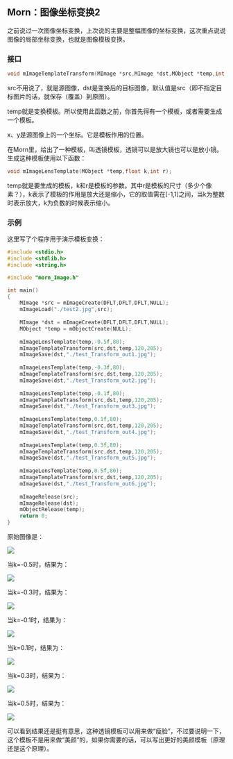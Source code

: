## Morn：图像坐标变换2

之前说过一次图像坐标变换，上次说的主要是整幅图像的坐标变换，这次重点说说图像的局部坐标变换，也就是图像模板变换。



### 接口

```c
void mImageTemplateTransform(MImage *src,MImage *dst,MObject *temp,int x,int y);
```

src不用说了，就是源图像，dst是变换后的目标图像，默认值是src（即不指定目标图片的话，就保存（覆盖）到原图）。

temp就是变换模板。所以使用此函数之前，你首先得有一个模板，或者需要生成一个模板。

x、y是源图像上的一个坐标。它是模板作用的位置。

在Morn里，给出了一种模板，叫透镜模板，透镜可以是放大镜也可以是放小镜。生成这种模板使用以下函数：

```c
void mImageLensTemplate(MObject *temp,float k,int r);
```

temp就是要生成的模板，k和r是模板的参数。其中r是模板的尺寸（多少个像素？），k表示了模板的作用是放大还是缩小，它的取值需在[-1,1]之间，当k为整数时表示放大，k为负数的时候表示缩小。



### 示例

这里写了个程序用于演示模板变换：

```c
#include <stdio.h>
#include <stdlib.h>
#include <string.h>

#include "morn_Image.h"

int main()
{
    MImage *src = mImageCreate(DFLT,DFLT,DFLT,NULL);
    mImageLoad("./test2.jpg",src);
    
    MImage *dst = mImageCreate(DFLT,DFLT,DFLT,NULL);
    MObject *temp = mObjectCreate(NULL);
    
    mImageLensTemplate(temp,-0.5f,80);
    mImageTemplateTransform(src,dst,temp,120,205);
    mImageSave(dst,"./test_Transform_out1.jpg");
    
    mImageLensTemplate(temp,-0.3f,80);
    mImageTemplateTransform(src,dst,temp,120,205);
    mImageSave(dst,"./test_Transform_out2.jpg");
    
    mImageLensTemplate(temp,-0.1f,80);
    mImageTemplateTransform(src,dst,temp,120,205);
    mImageSave(dst,"./test_Transform_out3.jpg");
    
    mImageLensTemplate(temp,0.1f,80);
    mImageTemplateTransform(src,dst,temp,120,205);
    mImageSave(dst,"./test_Transform_out4.jpg");
    
    mImageLensTemplate(temp,0.3f,80);
    mImageTemplateTransform(src,dst,temp,120,205);
    mImageSave(dst,"./test_Transform_out5.jpg");
    
    mImageLensTemplate(temp,0.5f,80);
    mImageTemplateTransform(src,dst,temp,120,205);
    mImageSave(dst,"./test_Transform_out6.jpg");
    
    mImageRelease(src);
    mImageRelease(dst);
    mObjectRelease(temp);
    return 0;
}
```

原始图像是：

![](test2.jpg)

当k=-0.5时，结果为：

![](test_Transform_out1.jpg)

当k=-0.3时，结果为：

![](test_Transform_out2.jpg)

当k=-0.1时，结果为：

![](test_Transform_out3.jpg)

当k=0.1时，结果为：

![](test_Transform_out4.jpg)

当k=0.3时，结果为：

![](test_Transform_out5.jpg)

当k=0.5时，结果为：

![](test_Transform_out6.jpg)

可以看到结果还是挺有意思，这种透镜模板可以用来做“瘦脸”，不过要说明一下，这个模板不是用来做“美颜”的，如果你需要的话，可以写出更好的美颜模板（原理还是这个原理）。
